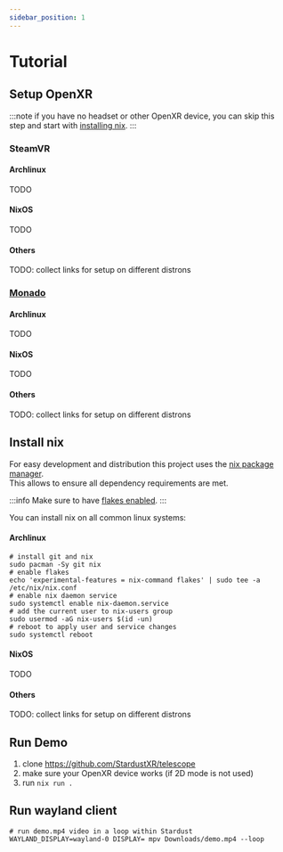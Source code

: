 ```yaml
---
sidebar_position: 1
---
```


# Tutorial

## Setup OpenXR

:::note
if you have no headset or other OpenXR device, you can skip this step and start with [installing nix](#install-nix).
:::

### SteamVR

#### Archlinux

TODO

#### NixOS

TODO

#### Others

TODO: collect links for setup on different distrons

### [Monado](https://monado.dev/)

#### Archlinux

TODO

#### NixOS

TODO

#### Others

TODO: collect links for setup on different distrons

## Install nix

For easy development and distribution this project uses the [nix package manager](https://nix.dev/).<br/>
This allows to ensure all dependency requirements are met.

:::info
Make sure to have [flakes enabled](https://nixos.wiki/wiki/flakes).
:::

You can install nix on all common linux systems:

#### Archlinux

```shell
# install git and nix
sudo pacman -Sy git nix
# enable flakes
echo 'experimental-features = nix-command flakes' | sudo tee -a /etc/nix/nix.conf
# enable nix daemon service
sudo systemctl enable nix-daemon.service
# add the current user to nix-users group
sudo usermod -aG nix-users $(id -un)
# reboot to apply user and service changes
sudo systemctl reboot
```

#### NixOS

TODO

#### Others

TODO: collect links for setup on different distrons

## Run Demo

1. clone https://github.com/StardustXR/telescope
2. make sure your OpenXR device works (if 2D mode is not used)
3. run `nix run .`

## Run wayland client

```shell
# run demo.mp4 video in a loop within Stardust
WAYLAND_DISPLAY=wayland-0 DISPLAY= mpv Downloads/demo.mp4 --loop
```
